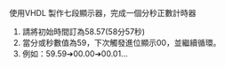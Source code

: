 使用VHDL 製作七段顯示器，完成一個分秒正數計時器
1. 請將初始時間訂為58.57(58分57秒)
2. 當分或秒數值為59，下次觸發進位顯示00，並繼續循環。
3. 例如：59.59➔00.00➔00.01...

